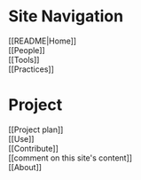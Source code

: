 <!-- This comment is not rendered visibly to web.

Feel free to edit this page.

Please use these special conventions for Sidebar pages:

Use `# Headers` to separate sections.

Instead of bullet lists, use plain lines, with two space characters added to the end of lines. That makes a line break. (Otherwise, the lines will wrap onto one line.)
-->
# Site Navigation

[[README|Home]]  
[[People]]  
[[Tools]]  
[[Practices]]  

# Project

[[Project plan]]    
[[Use]]  
[[Contribute]]  
[[comment on this site's content]]  
[[About]]  
